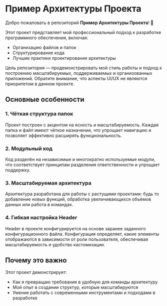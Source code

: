 # Пример Архитектуры Проекта

Добро пожаловать в репозиторий **Пример Архитектуры Проекта**! 🎉

Этот проект представляет мой профессиональный подход к разработке программного обеспечения, включая:

- Организацию файлов и папок
- Структурирование кода
- Лучшие практики проектирования архитектуры

Цель репозитория — продемонстрировать мой стиль работы и подход к построению масштабируемых, поддерживаемых и организованных приложений. Обратите внимание, что аспекты UI/UX не являются приоритетом в данном проекте.

## Основные особенности

### 1. Чёткая структура папок

Проект построен с акцентом на ясность и масштабируемость. Каждая папка и файл имеют чёткое назначение, что упрощает навигацию и позволяет эффективно расширять функциональность.

### 2. Модульный код

Код разделён на независимые и многократно используемые модули, что соответствует принципам разделения ответственности и упрощает поддержку.

### 3. Масштабируемая архитектура

Архитектура разработана для работы с растущими проектами: будь то добавление новых функций, обработка увеличивающихся объёмов данных или работа в командах.

### 4. Гибкая настройка Header

Header в проекте конфигурируется на основе заранее заданного конфигурационного файла. 
Конфигурация определяет, какие элементы отображаются в зависимости от роли пользователя, обеспечивая масштабируемость и удобство кастомизации.

## Почему это важно

Этот проект демонстрирует:

- Как я превращаю требования в удобную для команды архитектуру
- Мой опыт в создании структур, которые масштабируются
- Умение работать с современными инструментами и подходами в разработке
